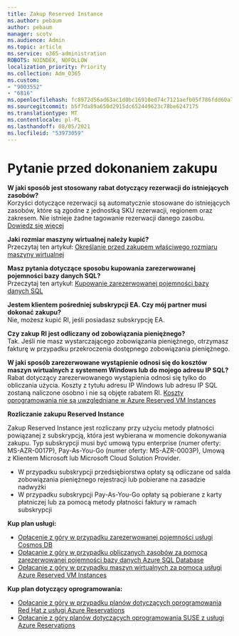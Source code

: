 ```yaml
---
title: Zakup Reserved Instance
ms.author: pebaum
author: pebaum
manager: scotv
ms.audience: Admin
ms.topic: article
ms.service: o365-administration
ROBOTS: NOINDEX, NOFOLLOW
localization_priority: Priority
ms.collection: Adm_O365
ms.custom:
- "9003552"
- "6816"
ms.openlocfilehash: fc8972d56ad63ac1d0bc16910ed74c7121aefb05f786fdd60a77ba89867d1741
ms.sourcegitcommit: b5f7da89a650d2915dc652449623c78be6247175
ms.translationtype: MT
ms.contentlocale: pl-PL
ms.lasthandoff: 08/05/2021
ms.locfileid: "53973059"
---
```

# <a name="questions-before-purchase"></a>Pytanie przed dokonaniem zakupu

**W jaki sposób jest stosowany rabat dotyczący rezerwacji do istniejących zasobów?**  
Korzyści dotyczące rezerwacji są automatycznie stosowane do istniejących zasobów, które są zgodne z jednostką SKU rezerwacji, regionem oraz zakresem. Nie istnieje żadne tagowanie rezerwacji danego zasobu. [Dowiedz się więcej](https://docs.microsoft.com/azure/cost-management-billing/reservations/save-compute-costs-reservations?WT.mc_id=Portal-Microsoft_Azure_Support#how-reservation-discount-is-applied) 

**Jaki rozmiar maszyny wirtualnej należy kupić?**  
Przeczytaj ten artykuł: [Określanie przed zakupem właściwego rozmiaru maszyny wirtualnej](https://docs.microsoft.com/azure/virtual-machines/windows/prepay-reserved-vm-instances?toc=/azure/billing/TOC.json&WT.mc_id=Portal-Microsoft_Azure_Support#determine-the-right-vm-size-before-you-buy)

**Masz pytania dotyczące sposobu kupowania zarezerwowanej pojemności bazy danych SQL?**  
Przeczytaj ten artykuł: [Kupowanie zarezerwowanej pojemności bazy danych SQL](https://docs.microsoft.com/azure/sql-database/sql-database-reserved-capacity?toc=/azure/billing/TOC.json&WT.mc_id=Portal-Microsoft_Azure_Support#buy-sql-database-reserved-capacity)

**Jestem klientem pośredniej subskrypcji EA. Czy mój partner musi dokonać zakupu?**  
Nie, możesz kupić RI, jeśli posiadasz subskrypcję EA.

**Czy zakup RI jest odliczany od zobowiązania pieniężnego?**  
Tak. Jeśli nie masz wystarczającego zobowiązania pieniężnego, otrzymasz fakturę w przypadku przekroczenia dostępnego zobowiązania pieniężnego.

**W jaki sposób zarezerwowane wystąpienie odnosi się do kosztów maszyn wirtualnych z systemem Windows lub do mojego adresu IP SQL?**  
Rabat dotyczący zarezerwowanego wystąpienia odnosi się tylko do obliczania użycia. Koszty z tytułu adresu IP Windows lub adresu IP SQL zostaną naliczone osobno i nie są objęte rabatem RI. [Koszty oprogramowania nie są uwzględniane w Azure Reserved VM Instances](https://docs.microsoft.com/azure/billing/billing-reserved-instance-windows-software-costs?WT.mc_id=Portal-Microsoft_Azure_Support)  
      
**Rozliczanie zakupu Reserved Instance**  
      
Zakup Reserved Instance jest rozliczany przy użyciu metody płatności powiązanej z subskrypcją, która jest wybierana w momencie dokonywania zakupu. Typ subskrypcji musi być umową typu enterprise (numer oferty: MS-AZR-0017P), Pay-As-You-Go (numer oferty: MS-AZR-0003P), Umową z Klientem Microsoft lub Microsoft Cloud Solution Provider.

-   W przypadku subskrypcji przedsiębiorstwa opłaty są odliczane od salda zobowiązania pieniężnego rejestracji lub pobierane na zasadzie nadwyżki
-   W przypadku subskrypcji Pay-As-You-Go opłaty są pobierane z karty płatniczej lub za pomocą metody płatności faktury w ramach subskrypcji

**Kup plan usługi:**

-   [Opłacenie z góry w przypadku zarezerwowanej pojemności usługi Cosmos DB ](https://docs.microsoft.com/azure/cosmos-db/cosmos-db-reserved-capacity?WT.mc_id=Portal-Microsoft_Azure_Support)
-   [Opłacanie z góry w przypadku obliczanych zasobów za pomocą zarezerwowanej pojemności bazy danych Azure SQL Database](https://docs.microsoft.com/azure/sql-database/sql-database-reserved-capacity?WT.mc_id=Portal-Microsoft_Azure_Support)
-   [Opłacanie z góry w przypadku maszyn wirtualnych za pomocą usługi Azure Reserved VM Instances](https://docs.microsoft.com/azure/virtual-machines/windows/prepay-reserved-vm-instances?WT.mc_id=Portal-Microsoft_Azure_Support)

**Kup plan dotyczący oprogramowania:**

-   [Opłacanie z góry w przypadku planów dotyczących oprogramowania Red Hat z usługi Azure Reservations](https://docs.microsoft.com/azure/virtual-machines/linux/prepay-rhel-software-charges?WT.mc_id=Portal-Microsoft_Azure_Support)
-   [Opłacanie z góry planów dotyczących oprogramowania SUSE z usługi Azure Reservations](https://docs.microsoft.com/azure/virtual-machines/linux/prepay-suse-software-charges?WT.mc_id=Portal-Microsoft_Azure_Support)